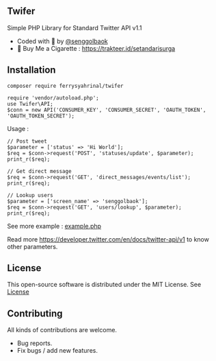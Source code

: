 ## Twifer
Simple PHP Library for Standard Twitter API v1.1
- Coded with :smoking: by [@senggolbaok](https://twitter.com/senggolbaok)
- :smoking: Buy Me a Cigarette : https://trakteer.id/setandarisurga

## Installation
```
composer require ferrysyahrinal/twifer
```

```
require 'vendor/autoload.php';
use Twifer\API;
$conn = new API('CONSUMER_KEY', 'CONSUMER_SECRET', 'OAUTH_TOKEN', 'OAUTH_TOKEN_SECRET');
```


Usage :
```
// Post tweet
$parameter = ['status' => 'Hi World'];
$req = $conn->request('POST', 'statuses/update', $parameter);
print_r($req);
```

```
// Get direct message
$req = $conn->request('GET', 'direct_messages/events/list');
print_r($req);
```
```
// Lookup users
$parameter = ['screen_name' => 'senggolbaok'];
$req = $conn->request('GET', 'users/lookup', $parameter);
print_r($req);
```

See more example : [example.php](example.php)

Read more https://developer.twitter.com/en/docs/twitter-api/v1 to know other parameters.

## License
This open-source software is distributed under the MIT License. See [License](LICENSE)

## Contributing
All kinds of contributions are welcome.
- Bug reports.
- Fix bugs / add new features.
